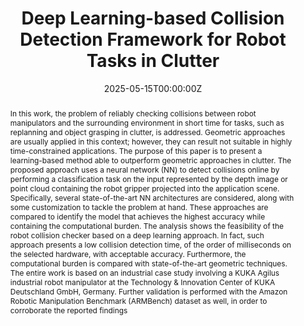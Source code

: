 ---
title: "Deep Learning-based Collision Detection Framework for Robot Tasks in Clutter"
authors:
- Giacomo Golluccio
- Daniele Di Vito
- Gianluca Antonelli
- Alessandro Marino
author_notes:
- "Equal contribution"
date: "2025-05-15T00:00:00Z"
doi: ""

# Schedule page publish date (NOT publication's date).
publishDate: "2025-05-15T00:00:00Z"

# Publication type.
# Accepts a single type but formatted as a YAML list (for Hugo requirements).
# Enter a publication type from the CSL standard.
publication_types: ["article-journal"]

# Publication name and optional abbreviated publication name.
publication: "Robotica"
publication_short: ""

abstract: In this work, the problem of reliably checking collisions between robot manipulators and the surrounding environment in short time for tasks, such as replanning and object grasping in clutter, is addressed. Geometric approaches are usually applied in this context; however, they can result not suitable in highly time-constrained applications. The purpose of this paper is to present a learning-based method able to outperform geometric approaches in clutter. The proposed approach uses a neural network (NN) to detect collisions online by performing a classification task on the input represented by the depth image or point cloud containing the robot gripper projected into the application scene. Specifically, several state-of-the-art NN architectures are considered, along with some customization to tackle the problem at hand. These approaches are compared to identify the model that achieves the highest accuracy while containing the computational burden. The analysis shows the feasibility of the robot collision checker based on a deep learning approach. In fact, such approach presents a low collision detection time, of the order of milliseconds on the selected hardware, with acceptable accuracy. Furthermore, the computational burden is compared with state-of-the-art geometric techniques. The entire work is based on an industrial case study involving a KUKA Agilus industrial robot manipulator at the Technology & Innovation Center of KUKA Deutschland GmbH, Germany. Further validation is performed with the Amazon Robotic Manipulation Benchmark (ARMBench) dataset as well, in order to corroborate the reported findings

# Summary. An optional shortened abstract.
summary: 

tags: 
featured: true

# links:
# - name: ""
#   url: ""
url_pdf: https://www.cambridge.org/core/journals/robotica/article/abs/deep-learningbased-collision-detection-framework-for-robot-tasks-in-clutter/FE07A6D9E4E35A0116A76AEB26C6E6F0
url_code: ''
url_dataset: ''
url_poster: ''
url_project: ''
url_slides: ''
url_source: ''
url_video: https://www.youtube.com/watch?v=0gtcNsYazLA

# Featured image
# To use, add an image named `featured.jpg/png` to your page's folder. 
image:
  caption: ''
  focal_point: ""
  preview_only: false

# Associated Projects (optional).
#   Associate this publication with one or more of your projects.
#   Simply enter your project's folder or file name without extension.
#   E.g. `internal-project` references `content/project/internal-project/index.md`.
#   Otherwise, set `projects: []`.
projects: []

# Slides (optional).
#   Associate this publication with Markdown slides.
#   Simply enter your slide deck's filename without extension.
#   E.g. `slides: "example"` references `content/slides/example/index.md`.
#   Otherwise, set `slides: ""`.
slides: example
---